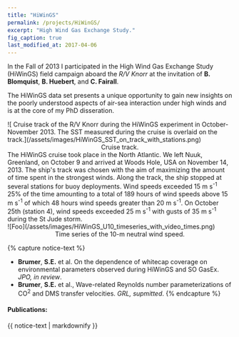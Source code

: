 ```yaml
---
title: "HiWinGS"
permalink: /projects/HiWinGS/
excerpt: "High Wind Gas Exchange Study."
fig_caption: true 
last_modified_at: 2017-04-06
---
```


In the Fall of 2013 I participated in the High Wind Gas Exchange Study (HiWinGS) field campaign aboard the *R/V Knorr* at the invitation of **B. Blomquist**, **B. Huebert**, and **C. Fairall**. 

The HiWinGS data set presents a unique opportunity to gain new insights on the poorly understood aspects of air-sea interaction under high winds and is at the core of my PhD disseration.

<div style="float:right" markdown="1">![ Cruise track of the R/V Knorr during the HiWinGS experiment in October-November 2013. The SST measured during the cruise is overlaid on the track.](/assets/images/HiWinGS_SST_on_track_with_stations.png)
<center><figcaption>Cruise track.</figcaption></center>
</div>
 The HiWinGS cruise took place in the North Atlantic. We left Nuuk, Greenland, on October 9 and arrived at Woods Hole, USA on November 14,  2013. The ship's track was chosen with the aim of maximizing the amount of time spent in the strongest winds. Along the track, the ship stopped at several stations for buoy deployments. Wind speeds exceeded 15 m s<sup>-1</sup> 25% of the time amounting to a total of 189 hours of wind speeds above 15 m s<sup>-1</sup> of which 48 hours wind speeds greater than 20 m s<sup>-1</sup>. On October 25th (station 4), wind speeds exceeded 25 m s<sup>-1</sup> with gusts of 35 m s<sup>-1</sup> during the St Jude storm. 
<div>
![Foo](/assets/images/HiWinGS_U10_timeseries_with_video_times.png)
<center><figcaption>Time series of the 10-m neutral wind speed.</figcaption>
</center>
</div>

{% capture notice-text %}
* **Brumer**, **S.E.** et al. On the dependence of whitecap coverage on environmental parameters observed during HiWinGS and SO GasEx. *JPO, in review*.
* **Brumer**, **S.E.** et al., Wave-related Reynolds number parameterizations of CO<sup>2</sup> and DMS transfer velocities. *GRL, supmitted*.
{% endcapture %}

<div class="notice--info">
  <h4>Publications:</h4>
  {{ notice-text | markdownify }}
</div>